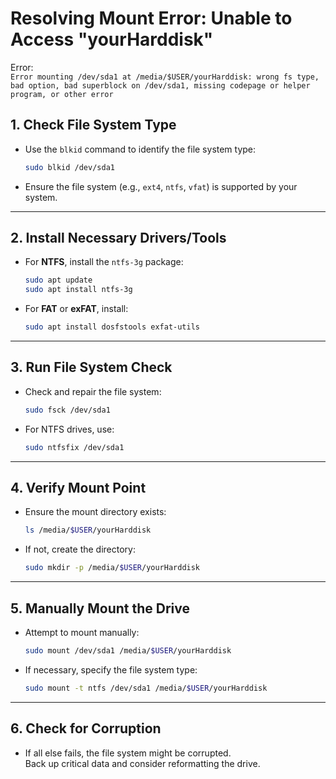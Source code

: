 # Resolving Mount Error: Unable to Access "yourHarddisk"

Error:  
`Error mounting /dev/sda1 at /media/$USER/yourHarddisk: wrong fs type, bad option, bad superblock on /dev/sda1, missing codepage or helper program, or other error`

## 1. Check File System Type

- Use the `blkid` command to identify the file system type:

  ```bash
  sudo blkid /dev/sda1
  ```

- Ensure the file system (e.g., `ext4`, `ntfs`, `vfat`) is supported by your system.

---

## 2. Install Necessary Drivers/Tools

- For **NTFS**, install the `ntfs-3g` package:

  ```bash
  sudo apt update
  sudo apt install ntfs-3g
  ```

- For **FAT** or **exFAT**, install:

  ```bash
  sudo apt install dosfstools exfat-utils
  ```

---

## 3. Run File System Check

- Check and repair the file system:

  ```bash
  sudo fsck /dev/sda1
  ```

- For NTFS drives, use:

  ```bash
  sudo ntfsfix /dev/sda1
  ```

---

## 4. Verify Mount Point

- Ensure the mount directory exists:

  ```bash
  ls /media/$USER/yourHarddisk
  ```

- If not, create the directory:

  ```bash
  sudo mkdir -p /media/$USER/yourHarddisk
  ```

---

## 5. Manually Mount the Drive

- Attempt to mount manually:

  ```bash
  sudo mount /dev/sda1 /media/$USER/yourHarddisk
  ```

- If necessary, specify the file system type:

  ```bash
  sudo mount -t ntfs /dev/sda1 /media/$USER/yourHarddisk
  ```

---

## 6. Check for Corruption

- If all else fails, the file system might be corrupted.  
  Back up critical data and consider reformatting the drive.
